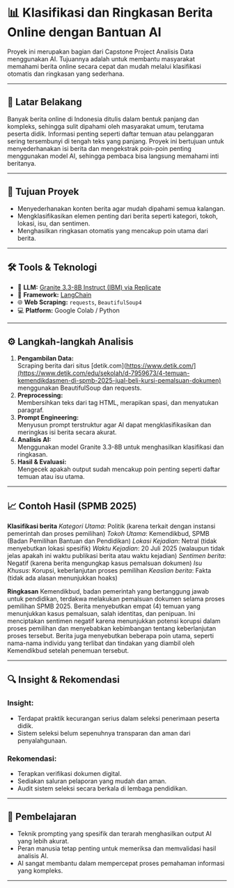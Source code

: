 # 📊 Klasifikasi dan Ringkasan Berita Online dengan Bantuan AI

Proyek ini merupakan bagian dari Capstone Project Analisis Data menggunakan AI. Tujuannya adalah untuk membantu masyarakat memahami berita online secara cepat dan mudah melalui klasifikasi otomatis dan ringkasan yang sederhana.

---

## 📌 Latar Belakang

Banyak berita online di Indonesia ditulis dalam bentuk panjang dan kompleks, sehingga sulit dipahami oleh masyarakat umum, terutama peserta didik. Informasi penting seperti daftar temuan atau pelanggaran sering tersembunyi di tengah teks yang panjang. Proyek ini bertujuan untuk menyederhanakan isi berita dan mengekstrak poin-poin penting menggunakan model AI, sehingga pembaca bisa langsung memahami inti beritanya.

---

## 🎯 Tujuan Proyek

- Menyederhanakan konten berita agar mudah dipahami semua kalangan.
- Mengklasifikasikan elemen penting dari berita seperti kategori, tokoh, lokasi, isu, dan sentimen.
- Menghasilkan ringkasan otomatis yang mencakup poin utama dari berita.

---

## 🛠️ Tools & Teknologi

- 🧠 **LLM:** [Granite 3.3-8B Instruct (IBM) via Replicate](https://replicate.com/ibm-granite/granite-3.3-8b-instruct)
- 🔧 **Framework:** [LangChain](https://www.langchain.com/)
- 🌐 **Web Scraping:** `requests`, `BeautifulSoup4`
- 💻 **Platform:** Google Colab / Python

---

## ⚙️ Langkah-langkah Analisis

1. **Pengambilan Data:**  
   Scraping berita dari situs [detik.com](https://www.detik.com/](https://www.detik.com/edu/sekolah/d-7959673/4-temuan-kemendikdasmen-di-spmb-2025-jual-beli-kursi-pemalsuan-dokumen) menggunakan BeautifulSoup dan requests.
2. **Preprocessing:**  
   Membersihkan teks dari tag HTML, merapikan spasi, dan menyatukan paragraf.
3. **Prompt Engineering:**  
   Menyusun prompt terstruktur agar AI dapat mengklasifikasikan dan meringkas isi berita secara akurat.
4. **Analisis AI:**  
   Menggunakan model Granite 3.3-8B untuk menghasilkan klasifikasi dan ringkasan.
5. **Hasil & Evaluasi:**  
   Mengecek apakah output sudah mencakup poin penting seperti daftar temuan atau isu utama.

---

## 📈 Contoh Hasil (SPMB 2025)

**Klasifikasi berita**
*Kategori Utama*: Politik (karena terkait dengan instansi pemerintah dan proses pemilihan)
*Tokoh Utama*: Kemendikbud, SPMB (Badan Pemilihan Bantuan dan Pendidikan)
*Lokasi Kejadian*: Netral (tidak menyebutkan lokasi spesifik)
*Waktu Kejadian*: 20 Juli 2025 (walaupun tidak jelas apakah ini waktu publikasi berita atau waktu kejadian)
*Sentimen berita*: Negatif (karena berita mengungkap kasus pemalsuan dokumen)
*Isu Khusus*: Korupsi, keberlanjutan proses pemilihan
*Keaslian berita*: Fakta (tidak ada alasan menunjukkan hoaks)

**Ringkasan**
Kemendikbud, badan pemerintah yang bertanggung jawab untuk pendidikan, terdakwa melakukan pemalsuan dokumen selama proses pemilihan SPMB 2025. Berita menyebutkan empat (4) temuan yang menunjukkan kasus pemalsuan, salah identitas, dan penipuan. Ini menciptakan sentimen negatif karena menunjukkan potensi korupsi dalam proses pemilihan dan menyebabkan kebimbangan tentang keberlanjutan proses tersebut. Berita juga menyebutkan beberapa poin utama, seperti nama-nama individu yang terlibat dan tindakan yang diambil oleh Kemendikbud setelah penemuan tersebut.

---

## 🔍 Insight & Rekomendasi

### Insight:
- Terdapat praktik kecurangan serius dalam seleksi penerimaan peserta didik.
- Sistem seleksi belum sepenuhnya transparan dan aman dari penyalahgunaan.

### Rekomendasi:
- Terapkan verifikasi dokumen digital.
- Sediakan saluran pelaporan yang mudah dan aman.
- Audit sistem seleksi secara berkala di lembaga pendidikan.

---

## 🧠 Pembelajaran

- Teknik prompting yang spesifik dan terarah menghasilkan output AI yang lebih akurat.
- Peran manusia tetap penting untuk memeriksa dan memvalidasi hasil analisis AI.
- AI sangat membantu dalam mempercepat proses pemahaman informasi yang kompleks.

---
